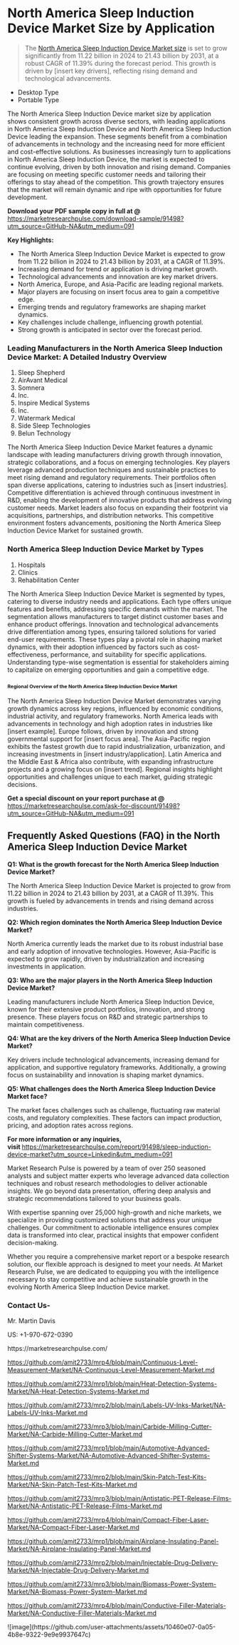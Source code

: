 <h1>North America Sleep Induction Device Market&nbsp;Size by Application</h1><blockquote><p>The <a href="https://marketresearchpulse.com/download-sample/91498?utm_source=GitHub-NA&amp;utm_medium=091">North America Sleep Induction Device Market size</a> is set to grow significantly from 11.22 billion in 2024 to 21.43 billion by 2031, at a robust CAGR of 11.39% during the forecast period. This growth is driven by [insert key drivers], reflecting rising demand and technological advancements.</p></blockquote><ul><li>Desktop Type<li> Portable Type</li></ul><p>The North America Sleep Induction Device market size by application shows consistent growth across diverse sectors, with leading applications in North America Sleep Induction Device and North America Sleep Induction Device leading the expansion. These segments benefit from a combination of advancements in technology and the increasing need for more efficient and cost-effective solutions. As businesses increasingly turn to applications in North America Sleep Induction Device, the market is expected to continue evolving, driven by both innovation and rising demand. Companies are focusing on meeting specific customer needs and tailoring their offerings to stay ahead of the competition. This growth trajectory ensures that the market will remain dynamic and ripe with opportunities for future development.</p><p><strong>Download your PDF sample copy in full at @ </strong><a href="https://marketresearchpulse.com/download-sample/91498?utm_source=GitHub-NA&amp;utm_medium=091">https://marketresearchpulse.com/download-sample/91498?utm_source=GitHub-NA&amp;utm_medium=091</a></p><p><strong>Key Highlights: </strong></p><ul><li>The North America Sleep Induction Device Market is expected to grow from 11.22 billion in 2024 to 21.43 billion by 2031, at a CAGR of 11.39%.</li><li>Increasing demand for trend or application is driving market growth.</li><li>Technological advancements and innovation are key market drivers.</li><li>North America, Europe, and Asia-Pacific are leading regional markets.</li><li>Major players are focusing on insert focus area to gain a competitive edge.</li><li>Emerging trends and regulatory frameworks are shaping market dynamics.</li><li>Key challenges include challenge, influencing growth potential.</li><li>Strong growth is anticipated in sector over the forecast period.</li></ul><h3>Leading Manufacturers in the North America Sleep Induction Device Market: A Detailed Industry Overview</h3><ol><li>Sleep Shepherd</li><li>AirAvant Medical</li><li>Somnera</li><li>Inc.</li><li>Inspire Medical Systems</li><li>Inc.</li><li>Watermark Medical</li><li>Side Sleep Technologies</li><li>Belun Technology</li></ol><div class="flex max-w-full flex-col flex-grow"><div class="min-h-8 text-message flex w-full flex-col items-end gap-2 whitespace-normal break-words [.text-message+&amp;]:mt-5" dir="auto" data-message-author-role="assistant" data-message-id="fd8432e4-4910-450d-b182-61b7bfb0a01f" data-message-model-slug="gpt-4o"><div class="flex w-full flex-col gap-1 empty:hidden first:pt-[3px]"><div class="markdown prose w-full break-words dark:prose-invert light"><p>The North America Sleep Induction Device Market features a dynamic landscape with leading manufacturers driving growth through innovation, strategic collaborations, and a focus on emerging technologies. Key players leverage advanced production techniques and sustainable practices to meet rising demand and regulatory requirements. Their portfolios often span diverse applications, catering to industries such as [insert industries]. Competitive differentiation is achieved through continuous investment in R&amp;D, enabling the development of innovative products that address evolving customer needs. Market leaders also focus on expanding their footprint via acquisitions, partnerships, and distribution networks. This competitive environment fosters advancements, positioning the North America Sleep Induction Device Market for sustained growth.</p></div></div></div></div><h3>North America Sleep Induction Device Market by Types</h3><ol><li>Hospitals<li> Clinics<li> Rehabilitation Center</li></ol><div class="flex max-w-full flex-col flex-grow"><div class="min-h-8 text-message flex w-full flex-col items-end gap-2 whitespace-normal break-words [.text-message+&amp;]:mt-5" dir="auto" data-message-author-role="assistant" data-message-id="084470be-0bb7-4664-bddf-5156b4f41249" data-message-model-slug="gpt-4o-mini"><div class="flex w-full flex-col gap-1 empty:hidden first:pt-[3px]"><div class="markdown prose w-full break-words dark:prose-invert light"><p>The North America Sleep Induction Device Market is segmented by types, catering to diverse industry needs and applications. Each type offers unique features and benefits, addressing specific demands within the market. The segmentation allows manufacturers to target distinct customer bases and enhance product offerings. Innovation and technological advancements drive differentiation among types, ensuring tailored solutions for varied end-user requirements. These types play a pivotal role in shaping market dynamics, with their adoption influenced by factors such as cost-effectiveness, performance, and suitability for specific applications. Understanding type-wise segmentation is essential for stakeholders aiming to capitalize on emerging opportunities and gain a competitive edge.</p></div></div></div></div><h3><span style="font-size: 11px;">Regional Overview of the North America Sleep Induction Device Market</span></h3><div class="flex max-w-full flex-col flex-grow"><div class="min-h-8 text-message flex w-full flex-col items-end gap-2 whitespace-normal break-words [.text-message+&amp;]:mt-5" dir="auto" data-message-author-role="assistant" data-message-id="e9038762-ce64-4e30-91c9-9bd413514231" data-message-model-slug="gpt-4o-mini"><div class="flex w-full flex-col gap-1 empty:hidden first:pt-[3px]"><div class="markdown prose w-full break-words dark:prose-invert light"><p>The North America Sleep Induction Device Market demonstrates varying growth dynamics across key regions, influenced by economic conditions, industrial activity, and regulatory frameworks. North America leads with advancements in technology and high adoption rates in industries like [insert example]. Europe follows, driven by innovation and strong governmental support for [insert focus area]. The Asia-Pacific region exhibits the fastest growth due to rapid industrialization, urbanization, and increasing investments in [insert industry/application]. Latin America and the Middle East &amp; Africa also contribute, with expanding infrastructure projects and a growing focus on [insert trend]. Regional insights highlight opportunities and challenges unique to each market, guiding strategic decisions.</p></div></div></div></div><p><strong>Get a special discount on your report purchase at @ </strong><a href="https://marketresearchpulse.com/ask-for-discount/91498?utm_source=GitHub-NA&amp;utm_medium=091">https://marketresearchpulse.com/ask-for-discount/91498?utm_source=GitHub-NA&amp;utm_medium=091</a></p><h2>Frequently Asked Questions (FAQ) in the North America Sleep Induction Device Market</h2><p><strong>Q1: What is the growth forecast for the North America Sleep Induction Device Market?</strong></p><p>The North America Sleep Induction Device Market is projected to grow from 11.22 billion in 2024 to 21.43 billion by 2031, at a CAGR of 11.39%. This growth is fueled by advancements in trends and rising demand across industries.</p><p><strong>Q2: Which region dominates the North America Sleep Induction Device Market?</strong></p><p>North America currently leads the market due to its robust industrial base and early adoption of innovative technologies. However, Asia-Pacific is expected to grow rapidly, driven by industrialization and increasing investments in application.</p><p><strong>Q3: Who are the major players in the North America Sleep Induction Device Market?</strong></p><p>Leading manufacturers include North America Sleep Induction Device, known for their extensive product portfolios, innovation, and strong presence. These players focus on R&amp;D and strategic partnerships to maintain competitiveness.</p><p><strong>Q4: What are the key drivers of the North America Sleep Induction Device Market?</strong></p><p>Key drivers include technological advancements, increasing demand for application, and supportive regulatory frameworks. Additionally, a growing focus on sustainability and innovation is shaping market dynamics.</p><p><strong>Q5: What challenges does the North America Sleep Induction Device Market face?</strong></p><p>The market faces challenges such as challenge, fluctuating raw material costs, and regulatory complexities. These factors can impact production, pricing, and adoption rates across regions.</p><p><strong>For more information or any inquiries, visit&nbsp;</strong><a href="https://marketresearchpulse.com/report/91498/sleep-induction-device-market?utm_source=Linkedin&utm_medium=091">https://marketresearchpulse.com/report/91498/sleep-induction-device-market?utm_source=Linkedin&utm_medium=091</a></p><p>Market Research Pulse is powered by a team of over 250 seasoned analysts and subject matter experts who leverage advanced data collection techniques and robust research methodologies to deliver actionable insights. We go beyond data presentation, offering deep analysis and strategic recommendations tailored to your business goals.</p><p>With expertise spanning over 25,000 high-growth and niche markets, we specialize in providing customized solutions that address your unique challenges. Our commitment to actionable intelligence ensures complex data is transformed into clear, practical insights that empower confident decision-making.</p><p>Whether you require a comprehensive market report or a bespoke research solution, our flexible approach is designed to meet your needs. At Market Research Pulse, we are dedicated to equipping you with the intelligence necessary to stay competitive and achieve sustainable growth in the evolving North America Sleep Induction Device market.</p><h3><strong>Contact Us-</strong></h3><p>Mr. Martin Davis</p><p>US: +1-970-672-0390</p><p>https://marketresearchpulse.com/</p><p><a href="https://github.com/amit2733/mrp4/blob/main/Continuous-Level-Measurement-Market/NA-Continuous-Level-Measurement-Market.md">https://github.com/amit2733/mrp4/blob/main/Continuous-Level-Measurement-Market/NA-Continuous-Level-Measurement-Market.md</a></p><p><a href="https://github.com/amit2733/mrp1/blob/main/Heat-Detection-Systems-Market/NA-Heat-Detection-Systems-Market.md">https://github.com/amit2733/mrp1/blob/main/Heat-Detection-Systems-Market/NA-Heat-Detection-Systems-Market.md</a></p><p><a href="https://github.com/amit2733/mrp2/blob/main/Labels-UV-Inks-Market/NA-Labels-UV-Inks-Market.md">https://github.com/amit2733/mrp2/blob/main/Labels-UV-Inks-Market/NA-Labels-UV-Inks-Market.md</a></p><p><a href="https://github.com/amit2733/mrp3/blob/main/Carbide-Milling-Cutter-Market/NA-Carbide-Milling-Cutter-Market.md">https://github.com/amit2733/mrp3/blob/main/Carbide-Milling-Cutter-Market/NA-Carbide-Milling-Cutter-Market.md</a></p><p><a href="https://github.com/amit2733/mrp1/blob/main/Automotive-Advanced-Shifter-Systems-Market/NA-Automotive-Advanced-Shifter-Systems-Market.md">https://github.com/amit2733/mrp1/blob/main/Automotive-Advanced-Shifter-Systems-Market/NA-Automotive-Advanced-Shifter-Systems-Market.md</a></p><p><a href="https://github.com/amit2733/mrp2/blob/main/Skin-Patch-Test-Kits-Market/NA-Skin-Patch-Test-Kits-Market.md">https://github.com/amit2733/mrp2/blob/main/Skin-Patch-Test-Kits-Market/NA-Skin-Patch-Test-Kits-Market.md</a></p><p><a href="https://github.com/amit2733/mrp3/blob/main/Antistatic-PET-Release-Films-Market/NA-Antistatic-PET-Release-Films-Market.md">https://github.com/amit2733/mrp3/blob/main/Antistatic-PET-Release-Films-Market/NA-Antistatic-PET-Release-Films-Market.md</a></p><p><a href="https://github.com/amit2733/mrp4/blob/main/Compact-Fiber-Laser-Market/NA-Compact-Fiber-Laser-Market.md">https://github.com/amit2733/mrp4/blob/main/Compact-Fiber-Laser-Market/NA-Compact-Fiber-Laser-Market.md</a></p><p><a href="https://github.com/amit2733/mrp1/blob/main/Airplane-Insulating-Panel-Market/NA-Airplane-Insulating-Panel-Market.md">https://github.com/amit2733/mrp1/blob/main/Airplane-Insulating-Panel-Market/NA-Airplane-Insulating-Panel-Market.md</a></p><p><a href="https://github.com/amit2733/mrp2/blob/main/Injectable-Drug-Delivery-Market/NA-Injectable-Drug-Delivery-Market.md">https://github.com/amit2733/mrp2/blob/main/Injectable-Drug-Delivery-Market/NA-Injectable-Drug-Delivery-Market.md</a></p><p><a href="https://github.com/amit2733/mrp3/blob/main/Biomass-Power-System-Market/NA-Biomass-Power-System-Market.md">https://github.com/amit2733/mrp3/blob/main/Biomass-Power-System-Market/NA-Biomass-Power-System-Market.md</a></p><p><a href="https://github.com/amit2733/mrp4/blob/main/Conductive-Filler-Materials-Market/NA-Conductive-Filler-Materials-Market.md">https://github.com/amit2733/mrp4/blob/main/Conductive-Filler-Materials-Market/NA-Conductive-Filler-Materials-Market.md</a></p>
![image](https://github.com/user-attachments/assets/10460e07-0a05-4b8e-9322-9e9e9937647c)
